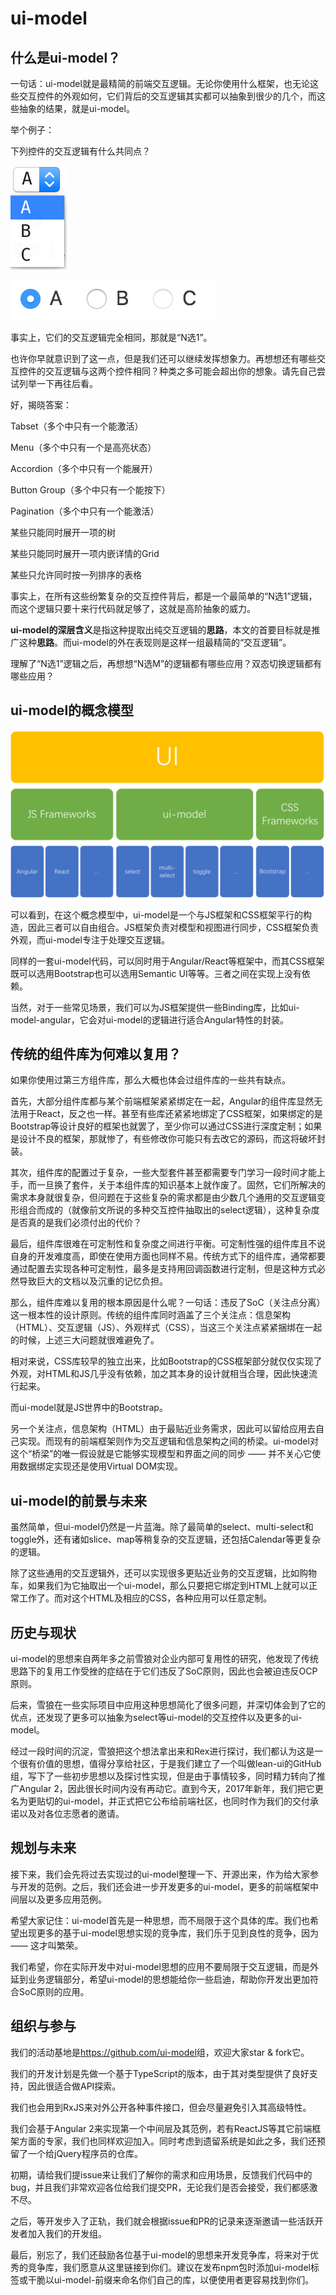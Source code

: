# ui-model

## 什么是ui-model？

一句话：ui-model就是最精简的前端交互逻辑。无论你使用什么框架，也无论这些交互控件的外观如何，它们背后的交互逻辑其实都可以抽象到很少的几个，而这些抽象的结果，就是ui-model。

举个例子：

下列控件的交互逻辑有什么共同点？

![Select](images/select.png)

![Radio Group](images/radio.png)

事实上，它们的交互逻辑完全相同，那就是“N选1”。

也许你早就意识到了这一点，但是我们还可以继续发挥想象力。再想想还有哪些交互控件的交互逻辑与这两个控件相同？种类之多可能会超出你的想象。请先自己尝试列举一下再往后看。

好，揭晓答案：

Tabset（多个中只有一个能激活）

Menu（多个中只有一个是高亮状态）

Accordion（多个中只有一个能展开）

Button Group（多个中只有一个能按下）

Pagination（多个中只有一个能激活）

某些只能同时展开一项的树

某些只能同时展开一项内嵌详情的Grid

某些只允许同时按一列排序的表格

事实上，在所有这些纷繁复杂的交互控件背后，都是一个最简单的“N选1”逻辑，而这个逻辑只要十来行代码就足够了，这就是高阶抽象的威力。

**ui-model的深层含义**是指这种提取出纯交互逻辑的**思路**，本文的首要目标就是推广这种**思路**。而ui-model的外在表现则是这样一组最精简的“交互逻辑”。

理解了“N选1”逻辑之后，再想想“N选M”的逻辑都有哪些应用？双态切换逻辑都有哪些应用？

## ui-model的概念模型

![Architecture](images/architecture.png)

可以看到，在这个概念模型中，ui-model是一个与JS框架和CSS框架平行的构造，因此三者可以自由组合。JS框架负责对模型和视图进行同步，CSS框架负责外观，而ui-model专注于处理交互逻辑。

同样的一套ui-model代码，可以同时用于Angular/React等框架中，而其CSS框架既可以选用Bootstrap也可以选用Semantic UI等等。三者之间在实现上没有依赖。

当然，对于一些常见场景，我们可以为JS框架提供一些Binding库，比如ui-model-angular，它会对ui-model的逻辑进行适合Angular特性的封装。

## 传统的组件库为何难以复用？

如果你使用过第三方组件库，那么大概也体会过组件库的一些共有缺点。

首先，大部分组件库都与某个前端框架紧紧绑定在一起，Angular的组件库显然无法用于React，反之也一样。甚至有些库还紧紧地绑定了CSS框架，如果绑定的是Bootstrap等设计良好的框架也就罢了，至少你可以通过CSS进行深度定制；如果是设计不良的框架，那就惨了，有些修改你可能只有去改它的源码，而这将破坏封装。

其次，组件库的配置过于复杂，一些大型套件甚至都需要专门学习一段时间才能上手，而一旦换了套件，关于本组件库的知识基本上就作废了。固然，它们所解决的需求本身就很复杂，但问题在于这些复杂的需求都是由少数几个通用的交互逻辑变形组合而成的（就像前文所说的多种交互控件抽取出的select逻辑），这种复杂度是否真的是我们必须付出的代价？

最后，组件库很难在可定制性和复杂度之间进行平衡。可定制性强的组件库且不说自身的开发难度高，即使在使用方面也同样不易。传统方式下的组件库，通常都要通过配置去实现各种可定制性，最多是支持用回调函数进行定制，但是这种方式必然导致巨大的文档以及沉重的记忆负担。

那么，组件库难以复用的根本原因是什么呢？一句话：违反了SoC（关注点分离）这一根本性的设计原则。传统的组件库同时涵盖了三个关注点：信息架构（HTML）、交互逻辑（JS）、外观样式（CSS），当这三个关注点紧紧捆绑在一起的时候，上述三大问题就很难避免了。

相对来说，CSS库较早的独立出来，比如Bootstrap的CSS框架部分就仅仅实现了外观，对HTML和JS几乎没有依赖，加之其本身的设计就相当合理，因此快速流行起来。

而ui-model就是JS世界中的Bootstrap。

另一个关注点，信息架构（HTML）由于最贴近业务需求，因此可以留给应用去自己实现。而现有的前端框架则作为交互逻辑和信息架构之间的桥梁。ui-model对这个“桥梁”的唯一假设就是它能够实现模型和界面之间的同步 —— 并不关心它使用数据绑定实现还是使用Virtual DOM实现。

## ui-model的前景与未来

虽然简单，但ui-model仍然是一片蓝海。除了最简单的select、multi-select和toggle外，还有诸如slice、map等稍复杂的交互逻辑，还包括Calendar等更复杂的逻辑。

除了这些通用的交互逻辑外，还可以实现很多更贴近业务的交互逻辑，比如购物车，如果我们为它抽取出一个ui-model，那么只要把它绑定到HTML上就可以正常工作了。而对这个HTML及相应的CSS，各种应用可以任意定制。

## 历史与现状

ui-model的思想来自两年多之前雪狼对企业内部可复用性的研究，他发现了传统思路下的复用工作受挫的症结在于它们违反了SoC原则，因此也会被迫违反OCP原则。

后来，雪狼在一些实际项目中应用这种思想简化了很多问题，并深切体会到了它的优点，还发现了更多可以抽象为select等ui-model的交互控件以及更多的ui-model。

经过一段时间的沉淀，雪狼把这个想法拿出来和Rex进行探讨，我们都认为这是一个很有价值的思想，值得分享给社区，于是我们建立了一个叫做lean-ui的GitHub组，写下了一些初步思想以及探讨性实现，但是由于事情较多，同时精力转向了推广Angular 2，因此很长时间内没有再动它。直到今天，2017年新年，我们把它更名为更贴切的ui-model，并正式把它公布给前端社区，也同时作为我们的交付承诺以及对各位志愿者的邀请。

## 规划与未来

接下来，我们会先将过去实现过的ui-model整理一下、开源出来，作为给大家参与开发的范例。之后，我们还会进一步开发更多的ui-model，更多的前端框架中间层以及更多应用范例。

希望大家记住：ui-model首先是一种思想，而不局限于这个具体的库。我们也希望出现更多的基于ui-model思想实现的竞争库，我们乐于见到良性的竞争，因为 —— 这才叫繁荣。

我们希望，你在实际开发中对ui-model思想的应用不要局限于交互逻辑，而是外延到业务逻辑部分，希望ui-model的思想能给你一些启迪，帮助你开发出更加符合SoC原则的应用。

## 组织与参与

我们的活动基地是<https://github.com/ui-model>组，欢迎大家star & fork它。

我们的开发计划是先做一个基于TypeScript的版本，由于其对类型提供了良好支持，因此很适合做API探索。

我们也会用到RxJS来对外公开各种事件接口，但会尽量避免引入其高级特性。

我们会基于Angular 2来实现第一个中间层及其范例，若有ReactJS等其它前端框架方面的专家，我们也同样欢迎加入。同时考虑到遗留系统是如此之多，我们还预留了一个给jQuery程序员的仓库。

初期，请给我们提issue来让我们了解你的需求和应用场景，反馈我们代码中的bug，并且我们非常欢迎各位给我们提交PR，无论我们是否会接受，我们都感激不尽。

之后，等开发步入了正轨，我们就会根据issue和PR的记录来逐渐邀请一些活跃开发者加入我们的开发组。

最后，别忘了，我们还鼓励各位基于ui-model的思想来开发竞争库，将来对于优秀的竞争库，我们愿意从这里链接到你们。建议在发布npm包时添加ui-model标签或干脆以ui-model-前缀来命名你们自己的库，以便使用者更容易找到你们。
